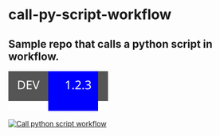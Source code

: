 # call-py-script-workflow
Sample repo that calls a python script in workflow.   
----
![Custom Badge](./assets/dev_vers.svg)


[![Call python script workflow](https://github.com/mm808/call-py-script-workflow/actions/workflows/action.yml/badge.svg)](https://github.com/mm808/call-py-script-workflow/actions/workflows/action.yml)
